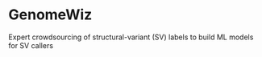 # GenomeWiz
Expert crowdsourcing of structural-variant (SV) labels to build ML models for SV callers
